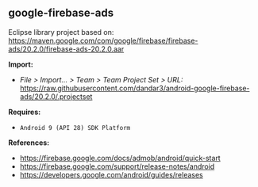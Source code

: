 ## google-firebase-ads

Eclipse library project based on:<br/>
https://maven.google.com/com/google/firebase/firebase-ads/20.2.0/firebase-ads-20.2.0.aar

**Import:**
- _File > Import... > Team > Team Project Set > URL:_<br/>
  https://raw.githubusercontent.com/dandar3/android-google-firebase-ads/20.2.0/.projectset

**Requires:**
- `Android 9 (API 28) SDK Platform`

**References:**
- https://firebase.google.com/docs/admob/android/quick-start
- https://firebase.google.com/support/release-notes/android
- https://developers.google.com/android/guides/releases